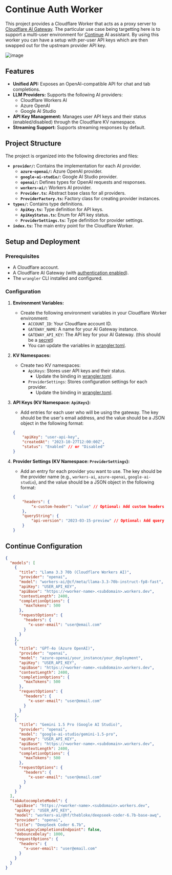 # Continue Auth Worker

This project provides a Cloudflare Worker that acts as a proxy server to [Cloudflare AI Gateway](https://developers.cloudflare.com/ai-gateway/). The particular use case being targetting here is to support a multi-user environment for [Continue](https://www.continue.dev/) AI assistant. By using this worker you can have a setup with per-user API keys which are then swapped out for the upstream provider API key.

![image](https://github.com/user-attachments/assets/3fe3f698-1d65-44cf-9a2b-240ed4041425)

## Features

*   **Unified API:**  Exposes an OpenAI-compatible API for chat and tab completions.
*   **LLM Providers:** Supports the following AI providers:
    *   Cloudflare Workers AI
    *   Azure OpenAI
    *   Google AI Studio
*   **API Key Management:**  Manages user API keys and their status (enabled/disabled) through the Cloudflare KV namespace.
*   **Streaming Support:** Supports streaming responses by default.

## Project Structure

The project is organized into the following directories and files:

*   **`provider/`:** Contains the implementation for each AI provider.
    *   **`azure-openai/`:** Azure OpenAI provider.
    *   **`google-ai-studio/`:** Google AI Studio provider.
    *   **`openai/`:**  Defines types for OpenAI requests and responses.
    *   **`workers-ai/`:** Workers AI provider.
    *   **`Provider.ts`:** Abstract base class for all providers.
    *   **`ProviderFactory.ts`:** Factory class for creating provider instances.
*   **`types/`:** Contains type definitions.
    *   **`ApiKey.ts`:** Type definition for API keys.
    *   **`ApiKeyStatus.ts`:** Enum for API key status.
    *   **`ProviderSettings.ts`:** Type definition for provider settings.
*   **`index.ts`:** The main entry point for the Cloudflare Worker.

## Setup and Deployment

### Prerequisites

*   A Cloudflare account.
*   A Cloudflare AI Gateway (with [authentication enabled](https://developers.cloudflare.com/ai-gateway/configuration/authentication/)).
*   The `wrangler` CLI installed and configured.

### Configuration

1. **Environment Variables:**
    *   Create the following environment variables in your Cloudflare Worker environment:
        *   `ACCOUNT_ID`: Your Cloudflare account ID.
        *   `GATEWAY_NAME`: A name for your AI Gateway instance.
        *   `GATEWAY_API_KEY`: The API key for your AI Gateway. (this should be a [secret](https://developers.cloudflare.com/workers/configuration/secrets/))
        *   You can update the variables in [wrangler.toml](https://github.com/mhingston/continue-auth-worker/blob/main/wrangler.toml#L116-L126).

2. **KV Namespaces:**
    *   Create two KV namespaces:
        *   `ApiKeys`: Stores user API keys and their status.
            - Update the binding in [wrangler.toml](https://github.com/mhingston/continue-auth-worker/blob/main/wrangler.toml#L116-L126).
        *   `ProviderSettings`: Stores configuration settings for each provider.
            - Update the binding in [wrangler.toml](https://github.com/mhingston/continue-auth-worker/blob/main/wrangler.toml#L116-L126).

3. **API Keys (KV Namespace: `ApiKeys`):**
    *   Add entries for each user who will be using the gateway. The key should be the user's email address, and the value should be a JSON object in the following format:

    ```json
    {
        "apiKey": "user-api-key",
        "createdAt": "2023-10-27T12:00:00Z",
        "status": "Enabled" // or "Disabled"
    }
    ```

4. **Provider Settings (KV Namespace: `ProviderSettings`):**
    *   Add an entry for each provider you want to use. The key should be the provider name (e.g., `workers-ai`, `azure-openai`, `google-ai-studio`), and the value should be a JSON object in the following format:

    ```json
    {
        "headers": {
            "x-custom-header": "value" // Optional: Add custom headers
        },
        "queryString": {
            "api-version": "2023-03-15-preview" // Optional: Add query string parameters
        }
    }
    ```

## Continue Configuration ##

```json
{
  "models": [
    {
      "title": "Llama 3.3 70b (Cloudflare Workers AI)",
      "provider": "openai",
      "model": "workers-ai/@cf/meta/llama-3.3-70b-instruct-fp8-fast",
      "apiKey": "USER_API_KEY",
      "apiBase": "https://<worker-name>.<subdomain>.workers.dev",
      "contextLength": 2400,
      "completionOptions": {
        "maxTokens": 500
      },
      "requestOptions": {
        "headers": {
          "x-user-email": "user@email.com"
        }
      }
    },
    {
      "title": "GPT-4o (Azure OpenAI)",
      "provider": "openai",
      "model": "azure-openai/your_instance/your_deployment",
      "apiKey": "USER_API_KEY",
      "apiBase": "https://<worker-name>.<subdomain>.workers.dev",
      "contextLength": 2400,
      "completionOptions": {
        "maxTokens": 500
      },
      "requestOptions": {
        "headers": {
          "x-user-email": "user@email.com"
        }
      }
    },
    {
      "title": "Gemini 1.5 Pro (Google AI Studio)",
      "provider": "openai",
      "model": "google-ai-studio/gemini-1.5-pro",
      "apiKey": "USER_API_KEY",
      "apiBase": "https://<worker-name>.<subdomain>.workers.dev",
      "contextLength": 2400,
      "completionOptions": {
        "maxTokens": 500
      },
      "requestOptions": {
        "headers": {
          "x-user-email": "user@email.com"
        }
      }
    }
  ],
  "tabAutocompleteModel": {
    "apiBase": "https://<worker-name>.<subdomain>.workers.dev",
    "apiKey": "USER_API_KEY",
    "model": "workers-ai/@hf/thebloke/deepseek-coder-6.7b-base-awq",
    "provider": "openai",
    "title": "DeepSeek Coder 6.7b",
    "useLegacyCompletionsEndpoint": false,
    "debounceDelay": 1000,
    "requestOptions": {
      "headers": {
        "x-user-email": "user@email.com"
      }
    }
  }
}
```
